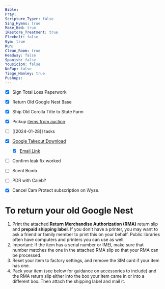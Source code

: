 ```yaml
---
Bible: 
Pray: 
Scripture_Typer: false
Sing_Hymns: true
Make_Bed: true
iRestore_Treatment: true
Flexbelt: false
Gym: true
Run: 
Clean_Room: true
Headway: false
Spanish: false
Yousicion: false
NoFap: false
Tiege_Hanley: true
Pushups:
---
```

- [x] Sign Total Loss Paperwork
- [x] Return Old Google Nest Base
- [x] Ship Old Corolla Title to State Farm
- [x] Pickup [items from auction](https://www.auctionhubtexas.com/account/invoices/8854)
- [ ] [[2024-01-28]] tasks
- [x] [Google Takeout Download](https://takeout.google.com/u/1/settings/takeout/downloads?pli=1&rapt=AEjHL4P4MdrKPGIKBnBBpLIQXeB3gR90dMt8R-_WG-nnVab63nE0MCrCCvXaiGuH5wHKg0mUEJTFIaPP8IDlImKeEsi-dcbxhr90mhNaePLRrdY-6q56h9Q)
	- [x] [Email Link](https://accounts.google.com/AccountChooser?continue=https://takeout.google.com/settings/takeout/download?j%3D5d1eb818-6580-4579-b7b1-be0be68f42dc%26i%3D0&Email=ethan.romans5.8@gmail.com)
- [ ] Confirm leak fix worked
- [ ] Scent Bomb
- [ ] PDR with Caleb?
- [x] Cancel Cam Protect subscription on Wyze.


# To return your old Google Nest	
1. Print the attached **Return Merchandise Authorization (RMA)** return slip and **prepaid shipping label**. If you don't have a printer, you may want to ask a friend or family member to print this on your behalf. Public libraries often have computers and printers you can use as well.
2. Important: If the item has a serial number or IMEI, make sure that number matches the one in the attached RMA slip so that your RMA can be processed.
3. Reset your item to factory settings, and remove the SIM card if your item has one.
4. Pack your item (see below for guidance on accessories to include) and the RMA return slip either into the box your item came in or into a different box. Then attach the shipping label and mail it.